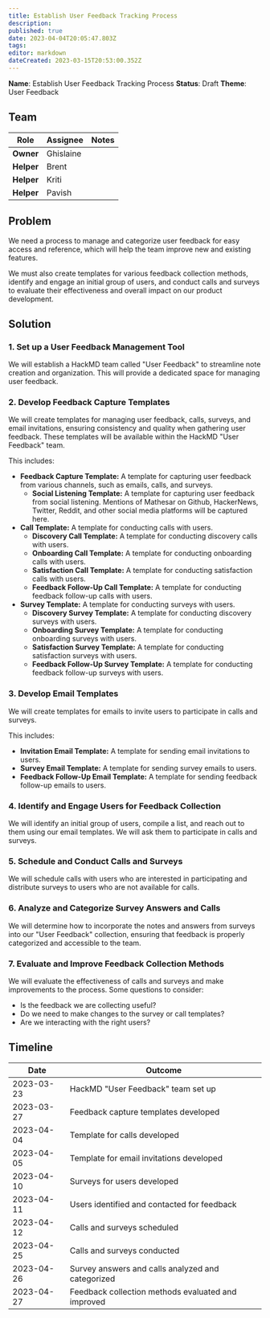 ```yaml
---
title: Establish User Feedback Tracking Process
description: 
published: true
date: 2023-04-04T20:05:47.803Z
tags: 
editor: markdown
dateCreated: 2023-03-15T20:53:00.352Z
---
```


**Name**: Establish User Feedback Tracking Process
**Status**: Draft
**Theme**: User Feedback

## Team

| Role                          | Assignee  | Notes                           |
|-------------------------------|-----------|---------------------------------|
| **Owner**                     | Ghislaine |                                 |
| **Helper**                    | Brent     |                                 |
| **Helper**                    | Kriti     |                                 |
| **Helper**                    | Pavish    |

## Problem

We need a process to manage and categorize user feedback for easy access and reference, which will help the team improve new and existing features.

We must also create templates for various feedback collection methods, identify and engage an initial group of users, and conduct calls and surveys to evaluate their effectiveness and overall impact on our product development.

## Solution

### 1. Set up a User Feedback Management Tool

We will establish a HackMD team called "User Feedback" to streamline note creation and organization. This will provide a dedicated space for managing user feedback.

### 2. Develop Feedback Capture Templates

We will create templates for managing user feedback, calls, surveys, and email invitations, ensuring consistency and quality when gathering user feedback. These templates will be available within the HackMD "User Feedback" team.

This includes:

- **Feedback Capture Template:** A template for capturing user feedback from various channels, such as emails, calls, and surveys.
  - **Social Listening Template:** A template for capturing user feedback from social listening. Mentions of Mathesar on Github, HackerNews, Twitter, Reddit, and other social media platforms will be captured here.
- **Call Template:** A template for conducting calls with users.
  - **Discovery Call Template:** A template for conducting discovery calls with users.
  - **Onboarding Call Template:** A template for conducting onboarding calls with users.
  - **Satisfaction Call Template:** A template for conducting satisfaction calls with users.
  - **Feedback Follow-Up Call Template:** A template for conducting feedback follow-up calls with users.
- **Survey Template:** A template for conducting surveys with users.
  - **Discovery Survey Template:** A template for conducting discovery surveys with users.
  - **Onboarding Survey Template:** A template for conducting onboarding surveys with users.
  - **Satisfaction Survey Template:** A template for conducting satisfaction surveys with users.
  - **Feedback Follow-Up Survey Template:** A template for conducting feedback follow-up surveys with users.

### 3. Develop Email Templates

We will create templates for emails to invite users to participate in calls and surveys.

This includes:

- **Invitation Email Template:** A template for sending email invitations to users.
- **Survey Email Template:** A template for sending survey emails to users.
- **Feedback Follow-Up Email Template:** A template for sending feedback follow-up emails to users.

### 4. Identify and Engage Users for Feedback Collection

We will identify an initial group of users, compile a list, and reach out to them using our email templates. We will ask them to participate in calls and surveys.

### 5. Schedule and Conduct Calls and Surveys

We will schedule calls with users who are interested in participating and distribute surveys to users who are not available for calls.

### 6. Analyze and Categorize Survey Answers and Calls

We will determine how to incorporate the notes and answers from surveys into our "User Feedback" collection, ensuring that feedback is properly categorized and accessible to the team.

### 7. Evaluate and Improve Feedback Collection Methods

We will evaluate the effectiveness of calls and surveys and make improvements to the process.
Some questions to consider:

- Is the feedback we are collecting useful?
- Do we need to make changes to the survey or call templates?
- Are we interacting with the right users?

## Timeline

| Date       | Outcome                                                  |
|------------|----------------------------------------------------------|
| 2023-03-23 | HackMD "User Feedback" team set up                       |
| 2023-03-27 | Feedback capture templates developed                     |
| 2023-04-04 | Template for calls developed                             |
| 2023-04-05 | Template for email invitations developed                 |
| 2023-04-10 | Surveys for users developed                              |
| 2023-04-11 | Users identified and contacted for feedback              |
| 2023-04-12 | Calls and surveys scheduled                              |
| 2023-04-25 | Calls and surveys conducted                     					|
| 2023-04-26 | Survey answers and calls analyzed and categorized        |
| 2023-04-27 | Feedback collection methods evaluated and improved       |

